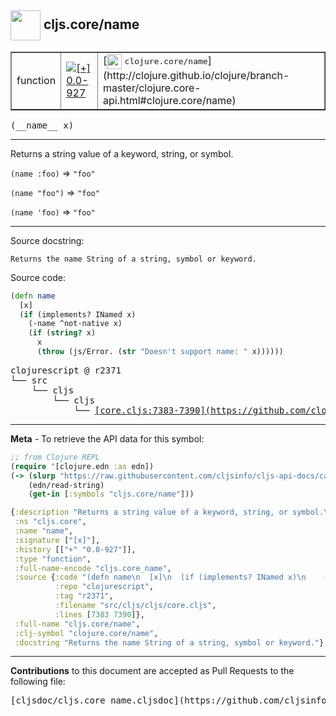 ## <img width="48px" valign="middle" src="http://i.imgur.com/Hi20huC.png"> cljs.core/name

 <table border="1">
<tr>

<td>function</td>
<td><a href="https://github.com/cljsinfo/cljs-api-docs/tree/0.0-927"><img valign="middle" alt="[+] 0.0-927" src="https://img.shields.io/badge/+-0.0--927-lightgrey.svg"></a> </td>
<td>
[<img height="24px" valign="middle" src="http://i.imgur.com/1GjPKvB.png"> <samp>clojure.core/name</samp>](http://clojure.github.io/clojure/branch-master/clojure.core-api.html#clojure.core/name)
</td>
</tr>
</table>

 <samp>
(__name__ x)<br>
</samp>

---

Returns a string value of a keyword, string, or symbol.

`(name :foo)` => `"foo"`

`(name "foo")` => `"foo"`

`(name 'foo)` => `"foo"`

---



Source docstring:

```
Returns the name String of a string, symbol or keyword.
```

Source code:

```clj
(defn name
  [x]
  (if (implements? INamed x)
    (-name ^not-native x)
    (if (string? x)
      x
      (throw (js/Error. (str "Doesn't support name: " x))))))
```

 <pre>
clojurescript @ r2371
└── src
    └── cljs
        └── cljs
            └── <ins>[core.cljs:7383-7390](https://github.com/clojure/clojurescript/blob/r2371/src/cljs/cljs/core.cljs#L7383-L7390)</ins>
</pre>


---

__Meta__ - To retrieve the API data for this symbol:

```clj
;; from Clojure REPL
(require '[clojure.edn :as edn])
(-> (slurp "https://raw.githubusercontent.com/cljsinfo/cljs-api-docs/catalog/cljs-api.edn")
    (edn/read-string)
    (get-in [:symbols "cljs.core/name"]))
```

```clj
{:description "Returns a string value of a keyword, string, or symbol.\n\n`(name :foo)` => `\"foo\"`\n\n`(name \"foo\")` => `\"foo\"`\n\n`(name 'foo)` => `\"foo\"`",
 :ns "cljs.core",
 :name "name",
 :signature ["[x]"],
 :history [["+" "0.0-927"]],
 :type "function",
 :full-name-encode "cljs.core_name",
 :source {:code "(defn name\n  [x]\n  (if (implements? INamed x)\n    (-name ^not-native x)\n    (if (string? x)\n      x\n      (throw (js/Error. (str \"Doesn't support name: \" x))))))",
          :repo "clojurescript",
          :tag "r2371",
          :filename "src/cljs/cljs/core.cljs",
          :lines [7383 7390]},
 :full-name "cljs.core/name",
 :clj-symbol "clojure.core/name",
 :docstring "Returns the name String of a string, symbol or keyword."}

```

---

__Contributions__ to this document are accepted as Pull Requests to the following file:

 <pre>
[cljsdoc/cljs.core_name.cljsdoc](https://github.com/cljsinfo/cljs-api-docs/blob/master/cljsdoc/cljs.core_name.cljsdoc)
</pre>

